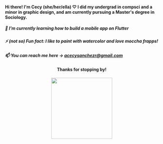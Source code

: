#### Hi there! I'm Cecy (she/her/ella) ♡ I did my undergrad in compsci and a minor in graphic design, and am currently pursuing a Master's degree in Sociology. 
##### 🌱 I’m currently learning how to build a mobile app on Flutter
##### ⚡ (not so) Fun fact: I like to paint with watercolor and love moccha frapps!
##### 📫 You can reach me here -> acecysanchezr@gmail.com

#### <p align="center"> Thanks for stopping by! </p>

<p align="center">
<img src="https://i.pinimg.com/originals/88/e6/e4/88e6e4860735b137d74c0baa5c7d678d.gif" width="200">
</p>

<!--
**acsanchezr/acsanchezr** is a ✨ _special_ ✨ repository because its `README.md` (this file) appears on your GitHub profile.

Here are some ideas to get you started:

- 🔭 I’m currently working on ...
- 🌱 I’m currently learning ...
- 👯 I’m looking to collaborate on ...
- 🤔 I’m looking for help with ...
- 💬 Ask me about ...
- 📫 How to reach me: ...
- 😄 Pronouns: ...
- ⚡ Fun fact: ...
-->
